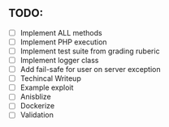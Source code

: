 ## TODO:

- [ ] Implement ALL methods
- [ ] Implement PHP execution
- [ ] Implement test suite from grading ruberic
- [ ] Implement logger class
- [ ] Add fail-safe for user on server exception
- [ ] Techincal Writeup
- [ ] Example exploit
- [ ] Anisblize
- [ ] Dockerize
- [ ] Validation
